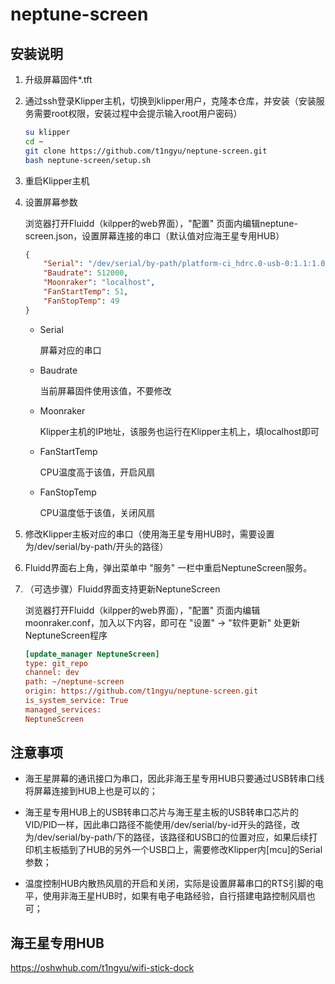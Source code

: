 # neptune-screen


## 安装说明

1. 升级屏幕固件*.tft
2. 通过ssh登录Klipper主机，切换到klipper用户，克隆本仓库，并安装（安装服务需要root权限，安装过程中会提示输入root用户密码）
    ```bash
    su klipper
    cd ~
    git clone https://github.com/t1ngyu/neptune-screen.git
    bash neptune-screen/setup.sh
    ```
3. 重启Klipper主机
4. 设置屏幕参数
    
    浏览器打开Fluidd（kilpper的web界面），"配置" 页面内编辑neptune-screen.json，设置屏幕连接的串口（默认值对应海王星专用HUB）
    ```json
    {
        "Serial": "/dev/serial/by-path/platform-ci_hdrc.0-usb-0:1.1:1.0-port0",
        "Baudrate": 512000,
        "Moonraker": "localhost",
        "FanStartTemp": 51,
        "FanStopTemp": 49
    }
    ```
    * Serial

        屏幕对应的串口

    * Baudrate

        当前屏幕固件使用该值，不要修改
    
    * Moonraker

        Klipper主机的IP地址，该服务也运行在Klipper主机上，填localhost即可

    * FanStartTemp
    
        CPU温度高于该值，开启风扇

    * FanStopTemp
    
        CPU温度低于该值，关闭风扇

5. 修改Klipper主板对应的串口（使用海王星专用HUB时，需要设置为/dev/serial/by-path/开头的路径）

6. Fluidd界面右上角，弹出菜单中 "服务" 一栏中重启NeptuneScreen服务。

7. （可选步骤）Fluidd界面支持更新NeptuneScreen

    浏览器打开Fluidd（kilpper的web界面），"配置" 页面内编辑moonraker.conf，加入以下内容，即可在 "设置" -> "软件更新" 处更新NeptuneScreen程序
    ```ini
    [update_manager NeptuneScreen]
    type: git_repo
    channel: dev
    path: ~/neptune-screen
    origin: https://github.com/t1ngyu/neptune-screen.git
    is_system_service: True
    managed_services:
    NeptuneScreen
    ```

## 注意事项

* 海王星屏幕的通讯接口为串口，因此非海王星专用HUB只要通过USB转串口线将屏幕连接到HUB上也是可以的；

* 海王星专用HUB上的USB转串口芯片与海王星主板的USB转串口芯片的VID/PID一样，因此串口路径不能使用/dev/serial/by-id开头的路径，改为/dev/serial/by-path/下的路径，该路径和USB口的位置对应，如果后续打印机主板插到了HUB的另外一个USB口上，需要修改Klipper内[mcu]的Serial参数；

* 温度控制HUB内散热风扇的开启和关闭，实际是设置屏幕串口的RTS引脚的电平，使用非海王星HUB时，如果有电子电路经验，自行搭建电路控制风扇也可；


## 海王星专用HUB

https://oshwhub.com/t1ngyu/wifi-stick-dock
